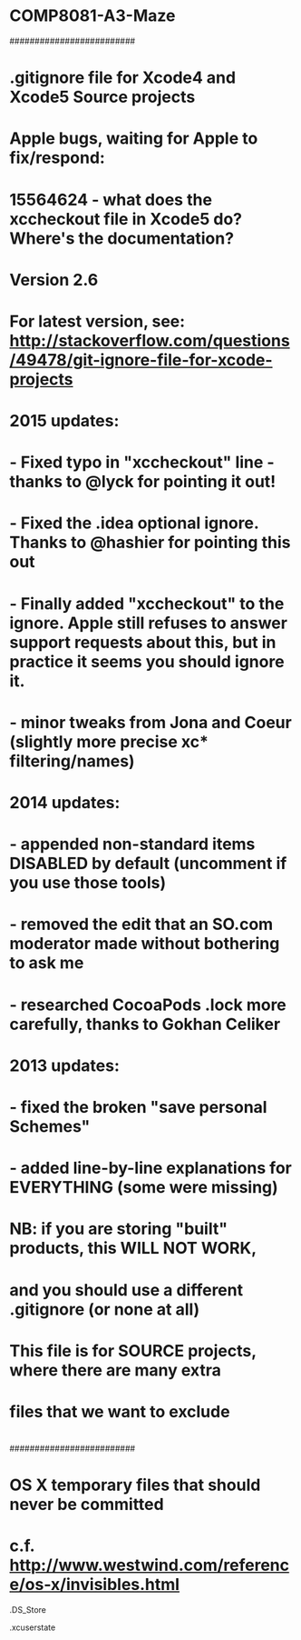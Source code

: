 # COMP8081-A3-Maze
#########################
# .gitignore file for Xcode4 and Xcode5 Source projects
#
# Apple bugs, waiting for Apple to fix/respond:
#
#    15564624 - what does the xccheckout file in Xcode5 do? Where's the documentation?
#
# Version 2.6
# For latest version, see: http://stackoverflow.com/questions/49478/git-ignore-file-for-xcode-projects
#
# 2015 updates:
# - Fixed typo in "xccheckout" line - thanks to @lyck for pointing it out!
# - Fixed the .idea optional ignore. Thanks to @hashier for pointing this out
# - Finally added "xccheckout" to the ignore. Apple still refuses to answer support requests about this, but in practice it seems you should ignore it.
# - minor tweaks from Jona and Coeur (slightly more precise xc* filtering/names)
# 2014 updates:
# - appended non-standard items DISABLED by default (uncomment if you use those tools)
# - removed the edit that an SO.com moderator made without bothering to ask me
# - researched CocoaPods .lock more carefully, thanks to Gokhan Celiker
# 2013 updates:
# - fixed the broken "save personal Schemes"
# - added line-by-line explanations for EVERYTHING (some were missing)
#
# NB: if you are storing "built" products, this WILL NOT WORK,
# and you should use a different .gitignore (or none at all)
# This file is for SOURCE projects, where there are many extra
# files that we want to exclude
#
#########################

#####
# OS X temporary files that should never be committed
#
# c.f. http://www.westwind.com/reference/os-x/invisibles.html

.DS_Store

.xcuserstate
